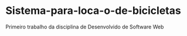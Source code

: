 # Sistema-para-loca-o-de-bicicletas
Primeiro trabalho da disciplina de Desenvolvido de Software Web
